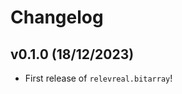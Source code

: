 # Changelog

<!--next-version-placeholder-->

## v0.1.0 (18/12/2023)

- First release of `relevreal.bitarray`!